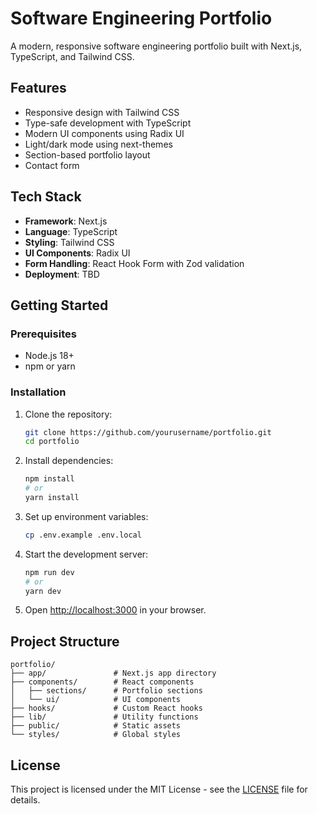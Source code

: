 # Software Engineering Portfolio

A modern, responsive software engineering portfolio built with Next.js, TypeScript, and Tailwind CSS.

## Features

- Responsive design with Tailwind CSS
- Type-safe development with TypeScript
- Modern UI components using Radix UI
- Light/dark mode using next-themes
- Section-based portfolio layout
- Contact form

## Tech Stack

- **Framework**: Next.js
- **Language**: TypeScript
- **Styling**: Tailwind CSS
- **UI Components**: Radix UI
- **Form Handling**: React Hook Form with Zod validation
- **Deployment**: TBD

## Getting Started

### Prerequisites

- Node.js 18+
- npm or yarn

### Installation

1. Clone the repository:

   ```bash
   git clone https://github.com/yourusername/portfolio.git
   cd portfolio
   ```

2. Install dependencies:

   ```bash
   npm install
   # or
   yarn install
   ```

3. Set up environment variables:

   ```bash
   cp .env.example .env.local
   ```

4. Start the development server:

   ```bash
   npm run dev
   # or
   yarn dev
   ```

5. Open [http://localhost:3000](http://localhost:3000) in your browser.

## Project Structure

```
portfolio/
├── app/               # Next.js app directory
├── components/        # React components
│   ├── sections/      # Portfolio sections
│   └── ui/            # UI components
├── hooks/             # Custom React hooks
├── lib/               # Utility functions
├── public/            # Static assets
└── styles/            # Global styles
```

## License

This project is licensed under the MIT License - see the [LICENSE](LICENSE) file for details.
